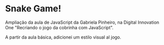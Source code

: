 # Snake Game!
<p>Ampliação da aula de JavaScript da Gabriela Pinheiro, na Digital Innovation One "Recriando o jogo da cobrinha com JavaScript".</p>

<p>A partir da aula básica, adicionei um estilo visual al jogo.</p>

